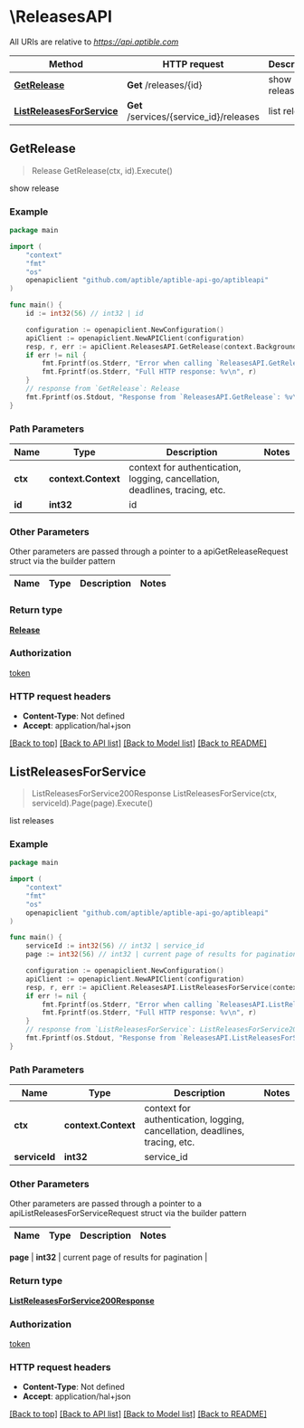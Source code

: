 # \ReleasesAPI

All URIs are relative to *https://api.aptible.com*

Method | HTTP request | Description
------------- | ------------- | -------------
[**GetRelease**](ReleasesAPI.md#GetRelease) | **Get** /releases/{id} | show release
[**ListReleasesForService**](ReleasesAPI.md#ListReleasesForService) | **Get** /services/{service_id}/releases | list releases



## GetRelease

> Release GetRelease(ctx, id).Execute()

show release

### Example

```go
package main

import (
	"context"
	"fmt"
	"os"
	openapiclient "github.com/aptible/aptible-api-go/aptibleapi"
)

func main() {
	id := int32(56) // int32 | id

	configuration := openapiclient.NewConfiguration()
	apiClient := openapiclient.NewAPIClient(configuration)
	resp, r, err := apiClient.ReleasesAPI.GetRelease(context.Background(), id).Execute()
	if err != nil {
		fmt.Fprintf(os.Stderr, "Error when calling `ReleasesAPI.GetRelease``: %v\n", err)
		fmt.Fprintf(os.Stderr, "Full HTTP response: %v\n", r)
	}
	// response from `GetRelease`: Release
	fmt.Fprintf(os.Stdout, "Response from `ReleasesAPI.GetRelease`: %v\n", resp)
}
```

### Path Parameters


Name | Type | Description  | Notes
------------- | ------------- | ------------- | -------------
**ctx** | **context.Context** | context for authentication, logging, cancellation, deadlines, tracing, etc.
**id** | **int32** | id | 

### Other Parameters

Other parameters are passed through a pointer to a apiGetReleaseRequest struct via the builder pattern


Name | Type | Description  | Notes
------------- | ------------- | ------------- | -------------


### Return type

[**Release**](Release.md)

### Authorization

[token](../README.md#token)

### HTTP request headers

- **Content-Type**: Not defined
- **Accept**: application/hal+json

[[Back to top]](#) [[Back to API list]](../README.md#documentation-for-api-endpoints)
[[Back to Model list]](../README.md#documentation-for-models)
[[Back to README]](../README.md)


## ListReleasesForService

> ListReleasesForService200Response ListReleasesForService(ctx, serviceId).Page(page).Execute()

list releases

### Example

```go
package main

import (
	"context"
	"fmt"
	"os"
	openapiclient "github.com/aptible/aptible-api-go/aptibleapi"
)

func main() {
	serviceId := int32(56) // int32 | service_id
	page := int32(56) // int32 | current page of results for pagination (optional)

	configuration := openapiclient.NewConfiguration()
	apiClient := openapiclient.NewAPIClient(configuration)
	resp, r, err := apiClient.ReleasesAPI.ListReleasesForService(context.Background(), serviceId).Page(page).Execute()
	if err != nil {
		fmt.Fprintf(os.Stderr, "Error when calling `ReleasesAPI.ListReleasesForService``: %v\n", err)
		fmt.Fprintf(os.Stderr, "Full HTTP response: %v\n", r)
	}
	// response from `ListReleasesForService`: ListReleasesForService200Response
	fmt.Fprintf(os.Stdout, "Response from `ReleasesAPI.ListReleasesForService`: %v\n", resp)
}
```

### Path Parameters


Name | Type | Description  | Notes
------------- | ------------- | ------------- | -------------
**ctx** | **context.Context** | context for authentication, logging, cancellation, deadlines, tracing, etc.
**serviceId** | **int32** | service_id | 

### Other Parameters

Other parameters are passed through a pointer to a apiListReleasesForServiceRequest struct via the builder pattern


Name | Type | Description  | Notes
------------- | ------------- | ------------- | -------------

 **page** | **int32** | current page of results for pagination | 

### Return type

[**ListReleasesForService200Response**](ListReleasesForService200Response.md)

### Authorization

[token](../README.md#token)

### HTTP request headers

- **Content-Type**: Not defined
- **Accept**: application/hal+json

[[Back to top]](#) [[Back to API list]](../README.md#documentation-for-api-endpoints)
[[Back to Model list]](../README.md#documentation-for-models)
[[Back to README]](../README.md)

